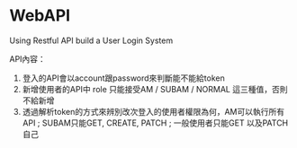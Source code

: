 # WebAPI
Using Restful API build a User Login System

API內容：
1. 登入的API會以account跟password來判斷能不能給token
2. 新增使用者的API中 role 只能接受AM / SUBAM / NORMAL 這三種值，否則不給新增
3. 透過解析token的方式來辨別改次登入的使用者權限為何，AM可以執行所有API ; SUBAM只能GET, CREATE, PATCH ; 一般使用者只能GET 以及PATCH自己
